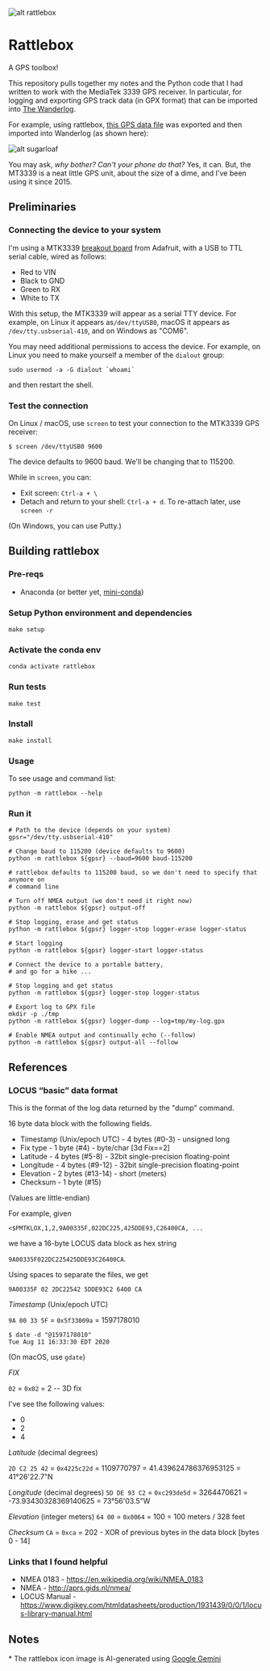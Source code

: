 <!--
Copyright (c) 2024 Thomas Mikalsen. Subject to the MIT License 
-->

![alt rattlebox](./doc/rattlebox-icon.png "rattlebox")

Rattlebox
=========
A GPS toolbox!

This repository pulls together my notes and the Python code that I had written
to work with the MediaTek 3339 GPS receiver. In particular, for logging and
exporting GPS track data (in GPX format) that can be imported into
[The Wanderlog](https://github.com/tommika/tommika/blob/main/wanderlog/wanderlog.md).

For example, using rattlebox, [this GPS data file](./doc/SunkMineRoad.gpx) was
exported and then imported into Wanderlog (as shown here): 

![alt sugarloaf](./doc/SunkMineRoad.jpg "Sugar Loaf")

You may ask, _why bother? Can't your phone do that?_ Yes, it can. But, the MT3339 is a neat little
GPS unit, about the size of a dime, and I've been using it since 2015. 

Preliminaries
-------------

### Connecting the device to your system

I'm using a MTK3339 [breakout board](https://learn.adafruit.com/adafruit-ultimate-gps) from Adafruit,
with a USB to TTL serial cable, wired as follows:

* Red to VIN
* Black to GND
* Green to RX
* White to TX

With this setup, the MTK3339 will appear as a serial TTY device.
For example, on Linux it appears as`/dev/ttyUSB0`, 
macOS it appears as `/dev/tty.usbserial-410`, 
and on Windows as "COM6".

You may need additional permissions to access the device. For example, on Linux
you need to make yourself a member of the `dialout` group:

```
sudo usermod -a -G dialout `whoami`
```
and then restart the shell.

### Test the connection

On Linux / macOS, use `screen` to test your connection to the MTK3339 GPS receiver:

```
$ screen /dev/ttyUSB0 9600
```
The device defaults to 9600 baud. We'll be changing that to 115200.

While in `screen`, you can:

* Exit screen: `Ctrl-a + \`
* Detach and return to your shell: `Ctrl-a + d`. To re-attach later, use `screen -r`

(On Windows, you can use Putty.)

Building rattlebox
------------------

### Pre-reqs
* Anaconda (or better yet, [mini-conda](https://docs.anaconda.com/miniconda/))

### Setup Python environment and dependencies
```
make setup
```

### Activate the conda env
```
conda activate rattlebox
```

### Run tests
```
make test
```

### Install
```
make install
```

### Usage
To see usage and command list:
```
python -m rattlebox --help
```


### Run it
```
# Path to the device (depends on your system)
gpsr="/dev/tty.usbserial-410"

# Change baud to 115200 (device defaults to 9600)
python -m rattlebox ${gpsr} --baud=9600 baud-115200

# rattlebox defaults to 115200 baud, so we don't need to specify that anymore on
# command line

# Turn off NMEA output (we don't need it right now)
python -m rattlebox ${gpsr} output-off

# Stop logging, erase and get status
python -m rattlebox ${gpsr} logger-stop logger-erase logger-status

# Start logging
python -m rattlebox ${gpsr} logger-start logger-status

# Connect the device to a portable battery,
# and go for a hike ... 

# Stop logging and get status
python -m rattlebox ${gpsr} logger-stop logger-status

# Export log to GPX file
mkdir -p ./tmp
python -m rattlebox ${gpsr} logger-dump --log=tmp/my-log.gpx

# Enable NMEA output and continually echo (--follow)
python -m rattlebox ${gpsr} output-all --follow
```

References
----------

### LOCUS “basic” data format
This is the format of the log data returned by the "dump" command.

16 byte data block with the following fields.

* Timestamp (Unix/epoch UTC) - 4 bytes (#0-3) - unsigned long
* Fix type - 1 byte (#4) - byte/char [3d Fix==2] 
* Latitude - 4 bytes (#5-8) - 32bit single-precision floating-point
* Longitude - 4 bytes (#9-12) - 32bit single-precision floating-point
* Elevation - 2 bytes (#13-14) - short (meters)
* Checksum - 1 byte (#15)

(Values are little-endian)

For example, given

`<$PMTKLOX,1,2,9A00335F,022DC225,425DDE93,C26400CA, ...`

we have a 16-byte LOCUS data block as hex string

`9A00335F022DC225425DDE93C26400CA`.

Using spaces to separate the files, we get

`9A00335F 02 2DC22542 5DDE93C2 6400 CA`


_Timestamp_ (Unix/epoch UTC)

`9A 00 33 5F` = `0x5f33009a` = 1597178010

```
$ date -d "@1597178010"
Tue Aug 11 16:33:30 EDT 2020
```

(On macOS, use `gdate`)

_FIX_

`02` = `0x02` = 2 -- 3D fix

I've see the following values:
* 0
* 2
* 4

_Latitude_ (decimal degrees)

`2D C2 25 42` = `0x4225c22d` = 1109770797 = 41.439624786376953125 = 41°26'22.7"N

_Longitude_ (decimal degrees)
`5D DE 93 C2` = `0xc293de5d` = 3264470621 = -73.93430328369140625 = 73°56'03.5"W

_Elevation_ (integer meters)
`64 00` = `0x0064` = 100 = 100 meters / 328 feet

_Checksum_
`CA` = `0xca` = 202 - XOR of previous bytes in the data block [bytes 0 - 14]


### Links that I found helpful
* NMEA 0183 - https://en.wikipedia.org/wiki/NMEA_0183
* NMEA - http://aprs.gids.nl/nmea/
* LOCUS Manual - https://www.digikey.com/htmldatasheets/production/1931439/0/0/1/locus-library-manual.html


Notes
-----

\* The rattlebox icon image is AI-generated using [Google Gemini](https://gemini.google.com/)
